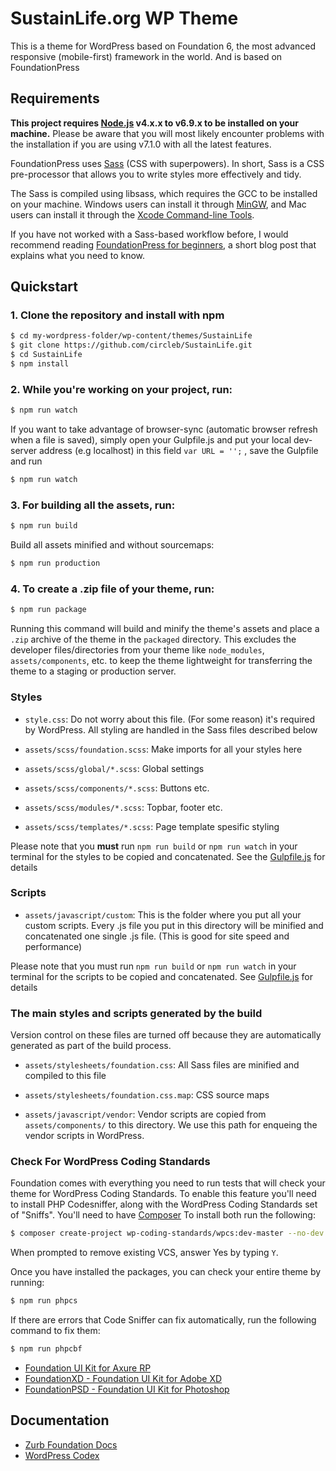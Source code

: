 # SustainLife.org WP Theme

This is a theme for WordPress based on Foundation 6, the most advanced responsive (mobile-first) framework in the world. And is based on FoundationPress

## Requirements

**This project requires [Node.js](http://nodejs.org) v4.x.x to v6.9.x to be installed on your machine.** Please be aware that you will most likely encounter problems with the installation if you are using v7.1.0 with all the latest features.

FoundationPress uses [Sass](http://Sass-lang.com/) (CSS with superpowers). In short, Sass is a CSS pre-processor that allows you to write styles more effectively and tidy.

The Sass is compiled using libsass, which requires the GCC to be installed on your machine. Windows users can install it through [MinGW](http://www.mingw.org/), and Mac users can install it through the [Xcode Command-line Tools](http://osxdaily.com/2014/02/12/install-command-line-tools-mac-os-x/).

If you have not worked with a Sass-based workflow before, I would recommend reading [FoundationPress for beginners](https://foundationpress.olefredrik.com/posts/tutorials/foundationpress-for-beginners), a short blog post that explains what you need to know.

## Quickstart

### 1. Clone the repository and install with npm
```bash
$ cd my-wordpress-folder/wp-content/themes/SustainLife
$ git clone https://github.com/circleb/SustainLife.git
$ cd SustainLife
$ npm install
```

### 2. While you're working on your project, run:

```bash
$ npm run watch
```

If you want to take advantage of browser-sync (automatic browser refresh when a file is saved), simply open your Gulpfile.js and put your local dev-server address (e.g localhost) in this field ```var URL = '';``` , save the Gulpfile and run
```bash
$ npm run watch
```

### 3. For building all the assets, run:

```bash
$ npm run build
```

Build all assets minified and without sourcemaps:
```bash
$ npm run production
```

### 4. To create a .zip file of your theme, run:

```bash
$ npm run package
```

Running this command will build and minify the theme's assets and place a `.zip` archive of the theme in the `packaged` directory. This excludes the developer files/directories from your theme like `node_modules`, `assets/components`, etc. to keep the theme lightweight for transferring the theme to a staging or production server.

### Styles

 * `style.css`: Do not worry about this file. (For some reason) it's required by WordPress. All styling are handled in the Sass files described below

 * `assets/scss/foundation.scss`: Make imports for all your styles here
 * `assets/scss/global/*.scss`: Global settings
 * `assets/scss/components/*.scss`: Buttons etc.
 * `assets/scss/modules/*.scss`: Topbar, footer etc.
 * `assets/scss/templates/*.scss`: Page template spesific styling

Please note that you **must** run `npm run build` or `npm run watch` in your terminal for the styles to be copied and concatenated. See the [Gulpfile.js](https://github.com/olefredrik/FoundationPress/blob/master/gulpfile.js) for details

### Scripts

* `assets/javascript/custom`: This is the folder where you put all your custom scripts. Every .js file you put in this directory will be minified and concatenated one single .js file. (This is good for site speed and performance)

Please note that you must run `npm run build` or `npm run watch` in your terminal for the scripts to be copied and concatenated. See [Gulpfile.js](https://github.com/olefredrik/FoundationPress/blob/master/gulpfile.js) for details

### The main styles and scripts generated by the build

Version control on these files are turned off because they are automatically generated as part of the build process.

* `assets/stylesheets/foundation.css`: All Sass files are minified and compiled to this file
* `assets/stylesheets/foundation.css.map`: CSS source maps

* `assets/javascript/vendor`: Vendor scripts are copied from `assets/components/` to this directory. We use this path for enqueing the vendor scripts in WordPress.

### Check For WordPress Coding Standards

Foundation comes with everything you need to run tests that will check your theme for WordPress Coding Standards. To enable this feature you'll need to install PHP Codesniffer, along with the WordPress Coding Standards set of "Sniffs". You'll need to have [Composer](https://getcomposer.org/) To install both run the following:
```bash
$ composer create-project wp-coding-standards/wpcs:dev-master --no-dev
```
When prompted to remove existing VCS, answer Yes by typing `Y`.

Once you have installed the packages, you can check your entire theme by running:
```bash
$ npm run phpcs
```

If there are errors that Code Sniffer can fix automatically, run the following command to fix them:
```bash
$ npm run phpcbf
```

* [Foundation UI Kit for Axure RP](https://gumroad.com/l/foundation-ui-kit-axure-rp)
* [FoundationXD - Foundation UI Kit for Adobe XD](https://gumroad.com/l/foundation-ui-kit-xd)
* [FoundationPSD - Foundation UI Kit for Photoshop](https://gumroad.com/l/foundation-ui-kit-psd)

## Documentation

* [Zurb Foundation Docs](http://foundation.zurb.com/docs/)
* [WordPress Codex](http://codex.wordpress.org/)
